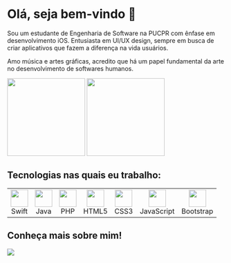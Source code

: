 # Olá, seja bem-vindo 🤟
Sou um estudante de Engenharia de Software na PUCPR com ênfase em desenvolvimento iOS. Entusiasta em UI/UX design, sempre em busca de criar aplicativos que fazem a diferença na vida usuários. 

Amo música e artes gráficas, acredito que há um papel fundamental da arte no desenvolvimento de softwares humanos.

<div>
  <img height="180" src="https://github-readme-stats.vercel.app/api?username=otavioaugustosw&show_icons=true&theme=midnight-purple"/>
  <img height="180" src="https://github-readme-stats.vercel.app/api/top-langs/?username=otavioaugustosw&layout=compact&theme=midnight-purple"/>
</div>

## Tecnologias nas quais eu trabalho:
<table>
  <tr>
    <td align="center">
      <img height="40" src="https://cdn.jsdelivr.net/gh/devicons/devicon@latest/icons/swift/swift-original.svg"/>
      <br>Swift
    </td>
        <td align="center">
      <img height="40" src="https://cdn.jsdelivr.net/gh/devicons/devicon@latest/icons/java/java-original.svg"/>
      <br>Java
    </td>
        <td align="center">
      <img height="40" src="https://cdn.jsdelivr.net/gh/devicons/devicon@latest/icons/php/php-original.svg"/>
      <br>PHP
    </td>
    <td align="center">
      <img height="40" src="https://cdn.jsdelivr.net/gh/devicons/devicon@latest/icons/html5/html5-original.svg"/>
      <br>HTML5
    </td>
    <td align="center">
      <img height="40" src="https://cdn.jsdelivr.net/gh/devicons/devicon@latest/icons/css3/css3-original.svg"/>
      <br>CSS3
    </td>
    <td align="center">
      <img height="40" src="https://cdn.jsdelivr.net/gh/devicons/devicon@latest/icons/javascript/javascript-original.svg"/>
      <br>JavaScript
    </td>
        <td align="center">
      <img height="40" src="https://cdn.jsdelivr.net/gh/devicons/devicon@latest/icons/bootstrap/bootstrap-original.svg"/>
      <br>Bootstrap
    </td>
  </tr>
</table>

## Conheça mais sobre mim!
<div> 
  <a href="https://www.linkedin.com/in/otavio-augusto-silva/" target="_blank"><img src="https://img.shields.io/badge/-LinkedIn-%230077B5?style=for-the-badge&logo=linkedin&logoColor=white" target="_blank"></a> 
</div>

